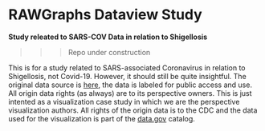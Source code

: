 # RAWGraphs Dataview Study
**Study releated to SARS-COV Data in relation to Shigellosis**
>>> Repo under construction

This is for a study related to SARS-associated Coronavirus in relation to Shigellosis, not Covid-19. However, it should still be quite insightful. The original data source is [here](https://catalog.data.gov/dataset/nndss-table-1ff-severe-acute-respiratory-syndrome-associated-coronavirus-disease-to-shigel), the data is labeled for public access and use. All origin data rights (as always) are to its perspective owners. This is just intented as a visualization case study in which we are the perspective visualization authors. All rights of the origin data is to the CDC and the data used for the visualization is part of the [data.gov](data.gov) catalog.
